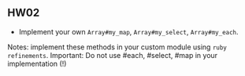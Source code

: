 ## HW02

- Implement your own `Array#my_map`, `Array#my_select`, `Array#my_each`.

Notes: implement these methods in your custom module using `ruby refinements`.
Important: Do not use #each, #select, #map in your implementation (!)

